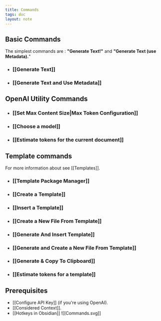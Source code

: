 ```yaml
---
title: Commands
tags: doc
layout: note 
---
```

## Basic Commands 
The simplest commands are : **"Generate Text!"** and **"Generate Text (use Metadata).**"
* ### [[Generate Text]]
* ### [[Generate Text and Use Metadata]]
 
## OpenAI Utility Commands
* ### [[Set Max Content Size|Max Token Configuration]]
* ### [[Choose a model]]
* ### [[Estimate tokens for the current document]]

## Template commands
For more information about see [[Templates]].
* ### [[Template Package Manager]]
* ### [[Create a Template]]
* ### [[Insert a Template]]
* ### [[Create a New File From Template]]
* ### [[Generate And Insert Template]]
* ### [[Generate and Create a New File From Template]]
* ### [[Generate & Copy To Clipboard]]

* ### [[Estimate tokens for a template]]



## Prerequisites
* [[Configure API Key]] (if you're using OpenAI). 
* [[Considered Context]].  
* [[Hotkeys in Obsidian]]
![[Commands.svg]]